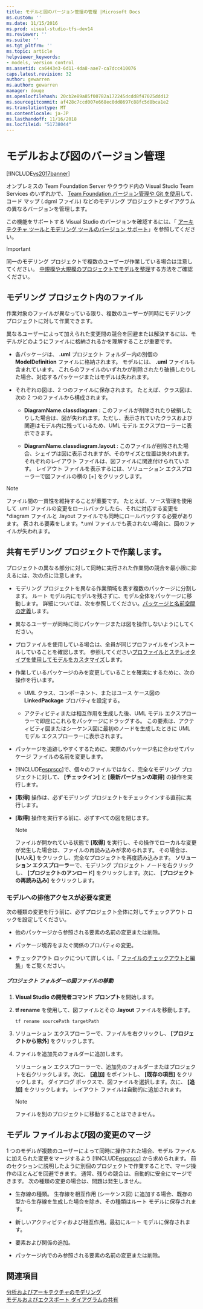 ```yaml
---
title: モデルと図のバージョン管理の管理 |Microsoft Docs
ms.custom: ''
ms.date: 11/15/2016
ms.prod: visual-studio-tfs-dev14
ms.reviewer: ''
ms.suite: ''
ms.tgt_pltfrm: ''
ms.topic: article
helpviewer_keywords:
- models, version control
ms.assetid: ca6443e3-6d11-4da8-aae7-ca7dcc410076
caps.latest.revision: 32
author: gewarren
ms.author: gewarren
manager: douge
ms.openlocfilehash: 20cb2e89a85f00782a172245dcdd8f47025ddd12
ms.sourcegitcommit: af428c7ccd007e668ec0dd8697c88fc5d8bca1e2
ms.translationtype: MT
ms.contentlocale: ja-JP
ms.lasthandoff: 11/16/2018
ms.locfileid: "51738044"
---
```

# <a name="manage-models-and-diagrams-under-version-control"></a>モデルおよび図のバージョン管理
[!INCLUDE[vs2017banner](../includes/vs2017banner.md)]

オンプレミスの Team Foundation Server やクラウド内の Visual Studio Team Services のいずれかで、 [Team Foundation バージョン管理や Git を使用](http://msdn.microsoft.com/library/33267cee-fe5f-4aa3-b2cd-6d22ceace314)して、コード マップ (.dgml ファイル) などのモデリング プロジェクトとダイアグラムの異なるバージョンを管理します。  
  
 この機能をサポートする Visual Studio のバージョンを確認するには、「 [アーキテクチャ ツールとモデリング ツールのバージョン サポート](../modeling/what-s-new-for-design-in-visual-studio.md#VersionSupport)」を参照してください。  
  
> [!IMPORTANT]
>  同一のモデリング プロジェクトで複数のユーザーが作業している場合は注意してください。 [中規模や大規模のプロジェクトでモデルを整理](../modeling/structure-your-modeling-solution.md)する方法をご確認ください。  
  
##  <a name="ModelingProjects"></a> モデリング プロジェクト内のファイル  
 作業対象のファイルが異なっている限り、複数のユーザーが同時にモデリング プロジェクトに対して作業できます。  
  
 異なるユーザーによって加えられた変更間の競合を回避または解決するには、モデルがどのようにファイルに格納されるかを理解することが重要です。  
  
-   各パッケージは、 **.uml** プロジェクト フォルダー内の別個の **ModelDefinition** ファイルに格納されます。 モデルには、 **.uml** ファイルも含まれています。 これらのファイルのいずれかが削除されたり破損したりした場合、対応するパッケージまたはモデルは失われます。  
  
-   それぞれの図は、2 つのファイルに保存されます。 たとえば、クラス図は、次の 2 つのファイルから構成されます。  
  
    -   **DiagramName.classdiagram** : このファイルが削除されたり破損したりした場合は、図が失われます。ただし、表示されていたクラスおよび関連はモデル内に残っているため、UML モデル エクスプローラーに表示できます。  
  
    -   **DiagramName.classdiagram.layout** : このファイルが削除された場合、シェイプは図に表示されますが、そのサイズと位置は失われます。 それぞれのレイアウト ファイルは、図ファイルに関連付けられています。 レイアウト ファイルを表示するには、ソリューション エクスプローラーで図ファイルの横の [+] をクリックします。  
  
> [!NOTE]
>  ファイル間の一貫性を維持することが重要です。 たとえば、ソース管理を使用して .uml ファイルの変更をロールバックしたら、それに対応する変更を *diagram ファイルと .layout ファイルでも同時にロールバックする必要があります。 表される要素をします。\*.uml ファイルでも表されない場合に、図のファイルが失われます。  
  
##  <a name="Shared"></a> 共有モデリング プロジェクトで作業します。  
 プロジェクトの異なる部分に対して同時に実行された作業間の競合を最小限に抑えるには、次の点に注意します。  
  
-   モデリング プロジェクトを異なる作業領域を表す複数のパッケージに分割します。 ルート モデル内にモデルを残さずに、モデル全体をパッケージに移動します。 詳細については、次を参照してください。[パッケージと名前空間の定義](../modeling/define-packages-and-namespaces.md)します。  
  
-   異なるユーザーが同時に同じパッケージまたは図を操作しないようにしてください。  
  
-   プロファイルを使用している場合は、全員が同じプロファイルをインストールしていることを確認します。 参照してください[プロファイルとステレオタイプを使用してモデルをカスタマイズ](../modeling/customize-your-model-with-profiles-and-stereotypes.md)します。  
  
-   作業しているパッケージのみを変更していることを確実にするために、次の操作を行います。  
  
    -   UML クラス、コンポーネント、またはユース ケース図の **LinkedPackage** プロパティを設定する。  
  
    -   アクティビティまたは相互作用を生成した後、UML モデル エクスプローラーで即座にこれらをパッケージにドラッグする。 この要素は、アクティビティ図またはシーケンス図に最初のノードを生成したときに UML モデル エクスプローラーに表示されます。  
  
-   パッケージを追跡しやすくするために、実際のパッケージ名に合わせてパッケージ ファイルの名前を変更します。  
  
-   [!INCLUDE[esprscc](../includes/esprscc-md.md)]で、個々のファイルではなく、完全なモデリング プロジェクトに対して、 **[チェックイン]** と **[最新バージョンの取得]** の操作を実行します。  
  
-   **[取得]** 操作は、必ずモデリング プロジェクトをチェックインする直前に実行します。  
  
-   **[取得]** 操作を実行する前に、必ずすべての図を閉じます。  
  
    > [!NOTE]
    >  ファイルが開かれている状態で **[取得]** を実行し、その操作でローカルな変更が発生した場合は、ファイルの再読み込みが求められます。 その場合は、 **[いいえ]** をクリックし、完全なプロジェクトを再度読み込みます。 **ソリューション エクスプローラー**で、モデリング プロジェクト ノードを右クリックし、 **[プロジェクトのアンロード]** をクリックします。次に、 **[プロジェクトの再読み込み]** をクリックします。  
  
###  <a name="Exclusive"></a> モデルへの排他アクセスが必要な変更  
 次の種類の変更を行う前に、必ずプロジェクト全体に対してチェックアウト ロックを設定してください。  
  
-   他のパッケージから参照される要素の名前の変更または削除。  
  
-   パッケージ境界をまたぐ関係のプロパティの変更。  
  
-   チェックアウト ロックについて詳しくは、「 [ファイルのチェックアウトと編集](http://msdn.microsoft.com/library/eb404d63-c448-4994-9416-3e6d50ec554a)」をご覧ください。  
  
##### <a name="to-move-a-diagram-file-in-or-out-of-a-project-folder"></a>プロジェクト フォルダーの図ファイルの移動  
  
1.  **Visual Studio の開発者コマンド プロンプト**を開始します。  
  
2.  **tf rename** を使用して、図ファイルとその **.layout** ファイルを移動します。  
  
     `tf rename sourcePath targetPath`  
  
3.  ソリューション エクスプローラーで、ファイルを右クリックし、 **[プロジェクトから除外]** をクリックします。  
  
4.  ファイルを追加先のフォルダーに追加します。  
  
     ソリューション エクスプローラーで、追加先のフォルダーまたはプロジェクトを右クリックします。次に、 **[追加]** をポイントし、 **[既存の項目]** をクリックします。 ダイアログ ボックスで、図ファイルを選択します。次に、 **[追加]** をクリックします。 レイアウト ファイルは自動的に追加されます。  
  
    > [!NOTE]
    >  ファイルを別のプロジェクトに移動することはできません。  
  
##  <a name="Merging"></a> モデル ファイルおよび図の変更のマージ  
 1 つのモデルが複数のユーザーによって同時に操作された場合、モデル ファイルに加えられた変更をマージするよう [!INCLUDE[esprscc](../includes/esprscc-md.md)] から求められます。 前のセクションに説明したように別個のプロジェクトで作業することで、マージ操作のほとんどを回避できます。 通常、残りの競合は、自動的に安全にマージできます。 次の種類の変更の場合は、問題は発生しません。  
  
-   生存線の種類。 生存線を相互作用 (シーケンス図) に追加する場合、既存の型から生存線を生成した場合を除き、その種類はルート モデルに保存されます。  
  
-   新しいアクティビティおよび相互作用。最初にルート モデルに保存されます。  
  
-   要素および関係の追加。  
  
-   パッケージ内でのみ参照される要素の名前の変更または削除。  
  
## <a name="see-also"></a>関連項目  
 [分析およびアーキテクチャのモデリング](../modeling/analyze-and-model-your-architecture.md)   
 [モデルおよびエクスポート ダイアグラムの共有](../modeling/share-models-and-exporting-diagrams.md)



